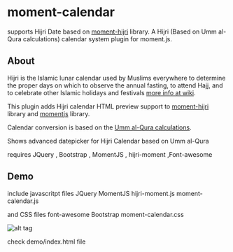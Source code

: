 # moment-calendar


supports Hijri Date based on [moment-hijri](https://github.com/xsoh/moment-hijri) library.
A Hijri (Based on Umm al-Qura calculations) calendar system plugin for moment.js.

About
-----

Hijri is the Islamic lunar calendar used by Muslims everywhere to determine the proper days on which to observe the annual fasting, to attend Hajj, and to celebrate other Islamic holidays and festivals [more info at wiki](https://en.wikipedia.org/wiki/Islamic_calendar).

This plugin adds Hijri calendar HTML preview support to [moment-hijri](https://github.com/xsoh/moment-hijri) library and [momentjs](http://momentjs.com) library.

Calendar conversion is based on the [Umm al-Qura calculations](http://www.ummulqura.org.sa/).

Shows advanced datepicker for Hijri Calendar based on Umm al-Qura

requires JQuery , Bootstrap , MomentJS , hijri-moment ,Font-awesome 


Demo
-----

include javascritpt files 
JQuery
MomentJS
hijri-moment.js
moment-calendar.js

and CSS files 
font-awesome
Bootstrap
moment-calendar.css

![alt tag](https://raw.githubusercontent.com/emehdy/moment-calendar/master/demo/demo.jpg)


check demo/index.html file 


